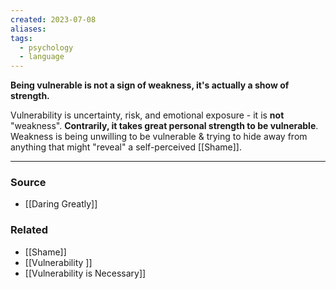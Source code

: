 ```yaml
---
created: 2023-07-08
aliases: 
tags:
  - psychology
  - language
---
```

**Being vulnerable is not a sign of weakness, it's actually a show of strength.**

Vulnerability is uncertainty, risk, and emotional exposure - it is **not** "weakness". **Contrarily, it takes great personal strength to be vulnerable**. Weakness is being unwilling to be vulnerable & trying to hide away from anything that might "reveal" a self-perceived [[Shame]].

---

### Source
- [[Daring Greatly]]

### Related
- [[Shame]] 
- [[Vulnerability ]] 
- [[Vulnerability is Necessary]]